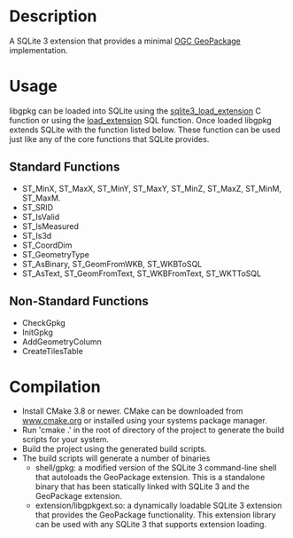 # Description
A SQLite 3 extension that provides a minimal [OGC GeoPackage](http://www.ogcnetwork.net/geopackage) implementation.

# Usage
libgpkg can be loaded into SQLite using the [sqlite3\_load\_extension](http://sqlite.org/c3ref/load_extension.html) C function or using the [load\_extension](http://sqlite.org/lang_corefunc.html#load_extension) SQL function. Once loaded libgpkg extends SQLite with the function listed below. These function can be used just like any of the core functions that SQLite provides.

## Standard Functions
- ST\_MinX, ST\_MaxX, ST\_MinY, ST\_MaxY, ST\_MinZ, ST\_MaxZ, ST\_MinM, ST\_MaxM.
- ST\_SRID
- ST\_IsValid
- ST\_IsMeasured
- ST\_Is3d
- ST\_CoordDim
- ST\_GeometryType
- ST\_AsBinary, ST\_GeomFromWKB, ST\_WKBToSQL
- ST\_AsText, ST\_GeomFromText, ST\_WKBFromText, ST\_WKTToSQL

## Non-Standard Functions
- CheckGpkg
- InitGpkg
- AddGeometryColumn
- CreateTilesTable

# Compilation

- Install CMake 3.8 or newer. CMake can be downloaded from www.cmake.org or installed using
  your systems package manager.
- Run 'cmake .' in the root of directory of the project to generate the build scripts for your system.
- Build the project using the generated build scripts.
- The build scripts will generate a number of binaries
    - shell/gpkg: a modified version of the SQLite 3 command-line shell that autoloads the GeoPackage extension. This is a standalone binary that has been statically linked with SQLite 3 and the GeoPackage extension.
    - extension/libgpkgext.so: a dynamically loadable SQLite 3 extension that provides the GeoPackage functionality. This extension library can be used with any SQLite 3 that supports extension loading.
